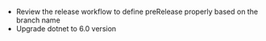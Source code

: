 - Review the release workflow to define preRelease properly based on the branch name
- Upgrade dotnet to 6.0 version
